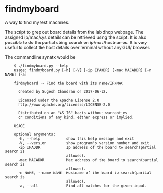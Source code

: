 # findmyboard
A way to find my test machines.

The script to grep out board details from the lab dhcp webpage. The assigned
ip/mac/sys details can be retrieved using the script. It is also possible to do
the partial string search on ip/mac/hostnames.
It is very useful to collect the host details over terminal without any GUI/
browser.

The commandline synatx would be

```
    $ ./findmyboard.py --help
    usage: findmyboard.py [-h] [-V] [-ip IPADDR] [-mac MACADDR] [-n NAME] [-a]

    findmyboard -- Find the board with its name/IP/MAC

      Created by Sugesh Chandran on 2017-06-12.

      Licensed under the Apache License 2.0
      http://www.apache.org/licenses/LICENSE-2.0

      Distributed on an "AS IS" basis without warranties
      or conditions of any kind, either express or implied.

    USAGE

    optional arguments:
      -h, --help            show this help message and exit
      -V, --version         show program's version number and exit
      -ip IPADDR            Ip address of the board to search(partial search is
                            allowed).
      -mac MACADDR          Mac address of the board to search(partial search is
                            allowed).
      -n NAME, --name NAME  Hostname of the board to search(partial search is
                            allowed).
      -a, --all             Find all matches for the given input.
```

